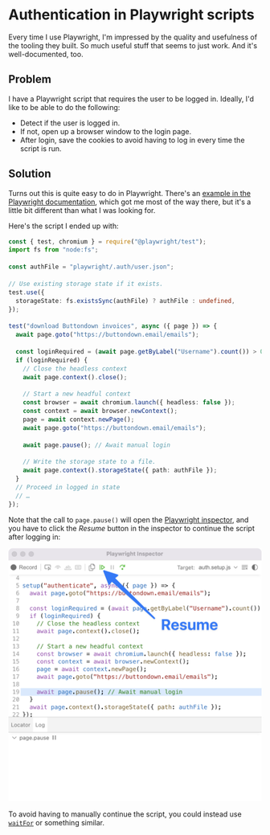 # Authentication in Playwright scripts

Every time I use Playwright, I'm impressed by the quality and usefulness of the tooling they built. So much useful stuff that seems to just work. And it's well-documented, too.

## Problem

I have a Playwright script that requires the user to be logged in. Ideally, I'd like to be able to do the following:

- Detect if the user is logged in.
- If not, open up a browser window to the login page.
- After login, save the cookies to avoid having to log in every time the script is run.

## Solution

Turns out this is quite easy to do in Playwright. There's an [example in the Playwright documentation](https://playwright.dev/docs/auth), which got me most of the way there, but it's a little bit different than what I was looking for.

Here's the script I ended up with:

```ts
const { test, chromium } = require("@playwright/test");
import fs from "node:fs";

const authFile = "playwright/.auth/user.json";

// Use existing storage state if it exists.
test.use({
  storageState: fs.existsSync(authFile) ? authFile : undefined,
});

test("download Buttondown invoices", async ({ page }) => {
  await page.goto("https://buttondown.email/emails");

  const loginRequired = (await page.getByLabel("Username").count()) > 0;
  if (loginRequired) {
    // Close the headless context
    await page.context().close();

    // Start a new headful context
    const browser = await chromium.launch({ headless: false });
    const context = await browser.newContext();
    page = await context.newPage();
    await page.goto("https://buttondown.email/emails");

    await page.pause(); // Await manual login

    // Write the storage state to a file.
    await page.context().storageState({ path: authFile });
  }
  // Proceed in logged in state
  // …
});
```

Note that the call to `page.pause()` will open the [Playwright inspector](https://playwright.dev/docs/debug#playwright-inspector), and you have to click the _Resume_ button in the inspector to continue the script after logging in:

<img src="../images/playwright-inspector.png" alt="Screenshot of the Playwright inspector window, showing the 'Resume' button at the top" width="600">

To avoid having to manually continue the script, you could instead use
 [`waitFor`](https://playwright.dev/docs/api/class-locator#locator-wait-for) or something similar.
